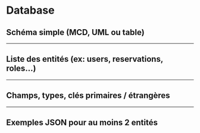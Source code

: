 # Database
## Schéma simple (MCD, UML ou table)

---
## Liste des entités (ex: users, reservations, roles…)

---
## Champs, types, clés primaires / étrangères

---
## Exemples JSON pour au moins 2 entités